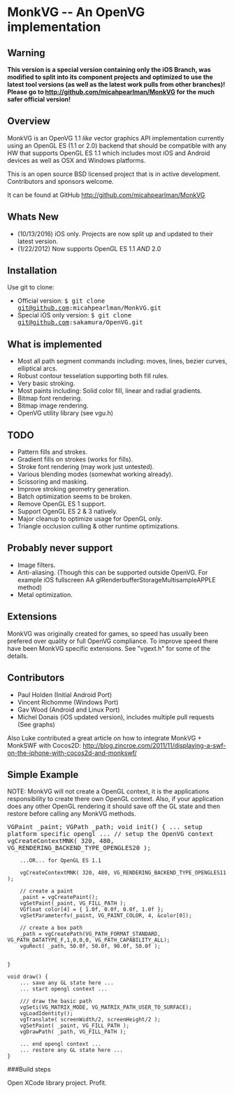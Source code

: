 MonkVG -- An OpenVG implementation
==================================

## Warning

__This version is a special version containing only the iOS Branch, was modified to split into its component projects and optimized to use the latest tool versions (as well as the latest work pulls from other branches)! Please go to http://github.com/micahpearlman/MonkVG for the much safer official version!__

## Overview

MonkVG is an OpenVG 1.1 *like* vector graphics API implementation currently using an OpenGL ES (1.1 or 2.0) backend that should be compatible with any HW that supports OpenGL ES 1.1 which includes most iOS and Android devices as well as OSX and Windows platforms. 

This is an open source BSD licensed project that is in active development. Contributors and sponsors welcome.

It can be found at GitHub http://github.com/micahpearlman/MonkVG

## Whats New

- (10/13/2016) iOS only. Projects are now split up and updated to their latest version.
- (1/22/2012) Now supports OpenGL ES 1.1 *AND* 2.0

## Installation

Use git to clone:
- Official version: <tt>$ git clone git@github.com:micahpearlman/MonkVG.git</tt>
- Special iOS only version: <tt>$ git clone git@github.com:sakamura/OpenVG.git</tt>

## What is implemented

- Most all path segment commands including: moves, lines, bezier curves, elliptical arcs.
- Robust contour tesselation supporting both fill rules.
- Very basic stroking.
- Most paints including: Solid color fill, linear and radial gradients.  
- Bitmap font rendering.
- Bitmap image rendering.
- OpenVG utility library (see vgu.h)
	
## TODO
- Pattern fills and strokes.
- Gradient fills on strokes (works for fills).
- Stroke font rendering (may work just untested).
- Various blending modes (somewhat working already).
- Scissoring and masking.
- Improve stroking geometry generation.
- Batch optimization seems to be broken.
- Remove OpenGL ES 1 support.
- Support OgenGL ES 2 & 3 natively.
- Major cleanup to optimize usage for OpenGL only.
- Triangle occlusion culling & other runtime optimizations.

## Probably never support
- Image filters.
- Anti-aliasing. (Though this can be supported outside OpenVG.  For example iOS fullscreen AA glRenderbufferStorageMultisampleAPPLE method)
- Metal optimization.

## Extensions

MonkVG was originally created for games, so speed has usually been prefered over quality or full OpenVG compliance.  To improve speed there have been MonkVG specific extensions. See "vgext.h" for some of the details.

## Contributors

- Paul Holden (Initial Android Port)  
- Vincent Richomme (Windows Port)  
- Gav Wood (Android and Linux Port) 
- Michel Donais (iOS updated version), includes multiple pull requests (See graphs)

Also Luke contributed a great article on how to integrate MonkVG + MonkSWF with Cocos2D: http://blog.zincroe.com/2011/11/displaying-a-swf-on-the-iphone-with-cocos2d-and-monkswf/

## Simple Example

NOTE:  MonkVG will not create a OpenGL context, it is the applications responsibility to create there own OpenGL context.
Also, if your application does any other OpenGL rendering it should save off the GL state and then restore before calling any MonkVG methods.

<tt>
	VGPaint _paint;
	VGPath _path;
	void init() {
		... setup platform specific opengl ...
		// setup the OpenVG context
		vgCreateContextMNK( 320, 480, VG_RENDERING_BACKEND_TYPE_OPENGLES20 );
		
		...OR... for OpenGL ES 1.1
		
		vgCreateContextMNK( 320, 480, VG_RENDERING_BACKEND_TYPE_OPENGLES11 );
		
		// create a paint
		_paint = vgCreatePaint();
		vgSetPaint(_paint, VG_FILL_PATH );
		VGfloat color[4] = { 1.0f, 0.0f, 0.0f, 1.0f };
		vgSetParameterfv(_paint, VG_PAINT_COLOR, 4, &color[0]);
		
		// create a box path
		_path = vgCreatePath(VG_PATH_FORMAT_STANDARD, VG_PATH_DATATYPE_F,1,0,0,0, VG_PATH_CAPABILITY_ALL);
		vguRect( _path, 50.0f, 50.0f, 90.0f, 50.0f );
		
		
	}
	
	void draw() {
		... save any GL state here ...
		... start opengl context ...
		
		/// draw the basic path
		vgSeti(VG_MATRIX_MODE, VG_MATRIX_PATH_USER_TO_SURFACE);
		vgLoadIdentity();
		vgTranslate( screenWidth/2, screenHeight/2 );
		vgSetPaint( _paint, VG_FILL_PATH );
		vgDrawPath( _path, VG_FILL_PATH );
		
		... end opengl context ...
		... restore any GL state here ...
	}
</tt>

###Build steps

Open XCode library project. Profit.
